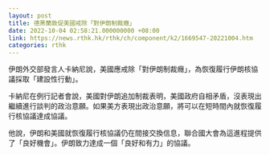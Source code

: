 ```yaml
---
layout: post
title: 德黑蘭敦促美國戒除「對伊朗制裁癮」
date: 2022-10-04 02:58:21.000000000 +08:00
link: https://news.rthk.hk/rthk/ch/component/k2/1669547-20221004.htm
categories: rthk
---
```


伊朗外交部發言人卡納尼說，美國應戒除「對伊朗制裁癮」，為恢復履行伊朗核協議採取「建設性行動」。

卡納尼在例行記者會說，美國對伊朗追加制裁表明，美國政府自相矛盾，沒表現出繼續進行談判的政治意願。如果美方表現出政治意願，將可以在短時間內就恢復履行核協議達成協議。

他說，伊朗和美國就恢復履行核協議仍在間接交換信息，聯合國大會為這進程提供了「良好機會」。伊朗致力達成一個「良好和有力」的協議。
　　

